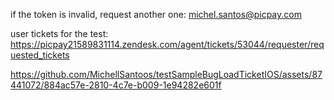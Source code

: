 if the token is invalid, request another one:
michel.santos@picpay.com

user tickets for the test: https://picpay21589831114.zendesk.com/agent/tickets/53044/requester/requested_tickets



https://github.com/MichellSantoos/testSampleBugLoadTicketIOS/assets/87441072/884ac57e-2810-4c7e-b009-1e94282e601f



